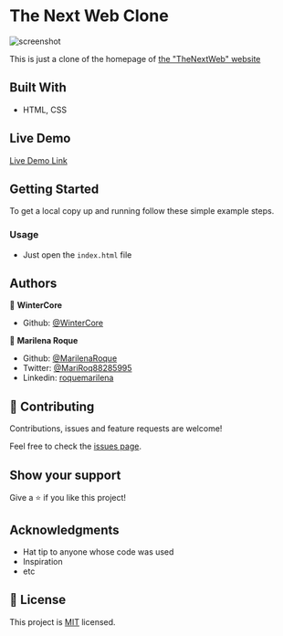 # The Next Web Clone

![screenshot](./app_screenshot.png)

This is just a clone of the homepage of [the "TheNextWeb" website](https://thenextweb.com/)

## Built With

- HTML, CSS

## Live Demo

[Live Demo Link](https://WinterCore.github.iomicroverse-the-next-web-clone/)


## Getting Started

To get a local copy up and running follow these simple example steps.

### Usage
- Just open the `index.html` file

## Authors

👤 **WinterCore**

- Github: [@WinterCore](https://github.com/WinterCore)

👤 **Marilena Roque**
- Github: [@MarilenaRoque](https://github.com/MarilenaRoque)
- Twitter: [@MariRoq88285995](https://twitter.com/MariRoq88285995)
- Linkedin: [roquemarilena](https://www.linkedin.com/in/roquemarilena/)


## 🤝 Contributing

Contributions, issues and feature requests are welcome!

Feel free to check the [issues page](issues/).

## Show your support

Give a ⭐️ if you like this project!

## Acknowledgments

- Hat tip to anyone whose code was used
- Inspiration
- etc

## 📝 License

This project is [MIT](lic.url) licensed.